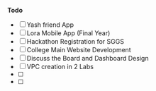 **Todo**
- [ ] Yash friend App 
- [ ] Lora Mobile App (Final Year)
- [ ] Hackathon Registration for SGGS
- [ ] College Main Website Development
- [ ] Discuss the Board and Dashboard Design
- [ ] VPC creation in  2 Labs
- [ ] 
- [ ] 